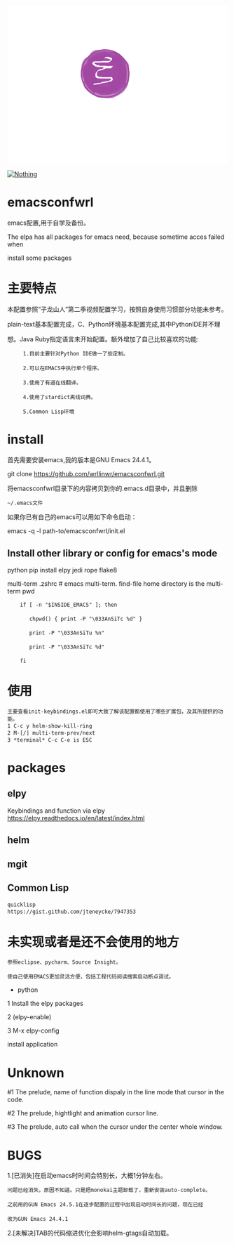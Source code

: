 ![myicon](lisp/icon.png)

<a href=""><img src="https://badges.gitter.im/Join Chat.svg" alt="Nothing"></a>

# emacsconfwrl
emacs配置,用于自学及备份。

The elpa has all packages for emacs need, because sometime acces failed when

 install some packages 

# 主要特点

本配置参照“子龙山人”第二季视频配置学习，按照自身使用习惯部分功能未参考。

plain-text基本配置完成，C、Python环境基本配置完成,其中PythonIDE并不理

想。Java Ruby指定语言未开始配置。额外增加了自己比较喜欢的功能:

		 1.目前主要针对Python IDE做一了些定制。
		 
		 2.可以在EMACS中执行单个程序。
		 
		 3.使用了有道在线翻译。
		 
		 4.使用了stardict离线词典。
		 
		 5.Common Lisp环境
		 

# install

首先需要安装emacs,我的版本是GNU Emacs 24.4.1。

git clone https://github.com/wrllinwr/emacsconfwrl.git

将emacsconfwrl目录下的内容拷贝到你的.emacs.d目录中，并且删除

	~/.emacs文件

如果你已有自己的emacs可以用如下命令启动：

emacs -q -l path-to/emacsconfwrl/init.el

## Install other library or config for emacs's mode

   python
	pip install elpy jedi rope flake8

   multi-term
	.zshrc
		# emacs multi-term. find-file home directory is the multi-term pwd
		
		if [ -n "$INSIDE_EMACS" ]; then
		
		   chpwd() { print -P "\033AnSiTc %d" }
		   
		   print -P "\033AnSiTu %n"
		   
		   print -P "\033AnSiTc %d"
		   
        fi

# 使用

	主要查看init-keybindings.el即可大致了解该配置都使用了哪些扩展包，及其所提供的功能。
	1 C-c y helm-show-kill-ring
	2 M-[/] multi-term-prev/next
	3 *terminal* C-c C-e is ESC

# packages

## elpy

 Keybindings and function via elpy https://elpy.readthedocs.io/en/latest/index.html

## helm

## mgit

## Common Lisp
	quicklisp
	https://gist.github.com/jteneycke/7947353

# 未实现或者是还不会使用的地方

	参照eclipse、pycharm、Source Insight。
	
	使自己使用EMACS更加灵活方便，包括工程代码阅读搜索启动断点调试。
	
* python

1 Install the elpy packages

2 (elpy-enable)

3 M-x elpy-config

   install application



# Unknown

#1 The prelude, name of function dispaly in the line mode that cursor in the code.

#2 The prelude, hightlight and animation  cursor line.

#3 The prelude, auto call <C-l> when the cursor under the center whole window.

# BUGS
1.[已消失]在启动emacs时时间会特别长，大概1分钟左右。

	问题已经消失，原因不知道。只是把monokai主题卸载了，重新安装auto-complete。
	
	之前用的GUN Emacs 24.5.1在逐步配置的过程中出现启动时间长的问题，现在已经
	
	改为GUN Emacs 24.4.1


2.[未解决]TAB的代码缩进优化会影响helm-gtags自动加载。
